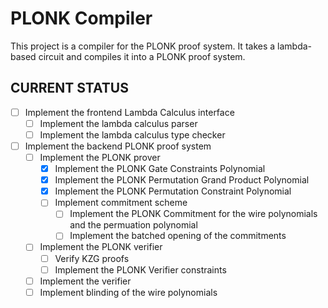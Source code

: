 # PLONK Compiler

This project is a compiler for the PLONK proof system. It takes a lambda-based circuit and compiles it into a PLONK proof system.

## CURRENT STATUS

- [ ] Implement the frontend Lambda Calculus interface
    - [ ] Implement the lambda calculus parser
    - [ ] Implement the lambda calculus type checker
- [ ] Implement the backend PLONK proof system
    - [ ] Implement the PLONK prover
      - [X] Implement the PLONK Gate Constraints Polynomial
      - [X] Implement the PLONK Permutation Grand Product Polynomial
      - [X] Implement the PLONK Permutation Constraint Polynomial
      - [ ] Implement commitment scheme
        - [ ] Implement the PLONK Commitment for the wire polynomials and the permuation polynomial
        - [ ] Implement the batched opening of the commitments
    - [ ] Implement the PLONK verifier
        - [ ] Verify KZG proofs
        - [ ] Implement the PLONK Verifier constraints
    - [ ] Implement the verifier
    - [ ] Implement blinding of the wire polynomials
